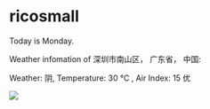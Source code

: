 # ricosmall

Today is Monday.

Weather infomation of 深圳市南山区， 广东省， 中国: 

Weather: 阴, Temperature: 30 ℃ , Air Index: 15 优

<img src="https://github-readme-stats.vercel.app/api?username=ricosmall&show_icons=true" />
